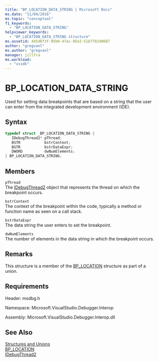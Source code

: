```yaml
---
title: "BP_LOCATION_DATA_STRING | Microsoft Docs"
ms.date: "11/04/2016"
ms.topic: "conceptual"
f1_keywords:
  - "BP_LOCATION_DATA_STRING"
helpviewer_keywords:
  - "BP_LOCATION_DATA_STRING structure"
ms.assetid: 445d6f3f-95b0-47ac-85e2-51b778240687
author: "gregvanl"
ms.author: "gregvanl"
manager: jillfra
ms.workload:
  - "vssdk"
---
```

# BP_LOCATION_DATA_STRING
Used for setting data breakpoints that are based on a string that the user can enter from the integrated development environment (IDE).

## Syntax

```cpp
typedef struct _BP_LOCATION_DATA_STRING {
   IDebugThread2* pThread;
   BSTR           bstrContext;
   BSTR           bstrDataExpr;
   DWORD          dwNumElements;
} BP_LOCATION_DATA_STRING;
```

## Members
`pThread`  
The [IDebugThread2](../../../extensibility/debugger/reference/idebugthread2.md) object that represents the thread on which the breakpoint occurs.

`bstrContext`  
The context of the breakpoint within the code, typically a method or function name as seen on a call stack.

`bstrDataExpr`  
The data string the user enters to set the breakpoint.

`dwNumElements`  
The number of elements in the data string in which the breakpoint occurs.

## Remarks
This structure is a member of the [BP_LOCATION](../../../extensibility/debugger/reference/bp-location.md) structure as part of a union.

## Requirements
Header: msdbg.h

Namespace: Microsoft.VisualStudio.Debugger.Interop

Assembly: Microsoft.VisualStudio.Debugger.Interop.dll

## See Also
[Structures and Unions](../../../extensibility/debugger/reference/structures-and-unions.md)  
[BP_LOCATION](../../../extensibility/debugger/reference/bp-location.md)  
[IDebugThread2](../../../extensibility/debugger/reference/idebugthread2.md)
